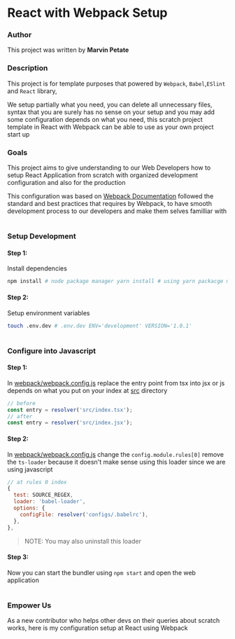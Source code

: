 # React with Webpack Setup

### Author

This project was written by **Marvin Petate**

### Description

This project is for template purposes that powered by `Webpack`, `Babel`,`ESlint` and `React` library,

We setup partially what you need, you can delete all unnecessary files, syntax that you are surely has no sense on your setup and you may add some configuration depends on what you need, this scratch project template in React with Webpack can be able to use as your own project start up

### Goals

This project aims to give understanding to our Web Developers how to setup
React Application from scratch with organized development configuration and
also for the production

This configuration was based on [Webpack Documentation](https://webpack.js.org/guide) followed the standard and best practices that requires by Webpack, to have smooth
development process to our developers and make them selves familliar with

#

### Setup Development

#### Step 1:

Install dependencies

```bash
npm install # node package manager yarn install # using yarn packacge manager
```

#### Step 2:

Setup environment variables

```bash
touch .env.dev # .env.dev ENV='development' VERSION='1.0.1'
```

#

### Configure into Javascript

#### Step 1:

In [webpack/webpack.config.js](configs/webpack/webpack.config.js) replace the entry point from tsx into jsx or js depends on what you put on your index at [src](src) directory

```javascript
// before
const entry = resolver('src/index.tsx');
// after
const entry = resolver('src/index.jsx');
```

#### Step 2:

In [webpack/webpack.config.js](configs/webpack/webpack.config.js) change the `config.module.rules[0]` remove the `ts-loader` because it doesn't make sense using this loader since we are using javascript

```javascript
// at rules 0 index
{
  test: SOURCE_REGEX,
  loader: 'babel-loader',
  options: {
    configFile: resolver('configs/.babelrc'),
  },
},
```

> NOTE: You may also uninstall this loader

#### Step 3:

Now you can start the bundler using `npm start` and open the web application

#

### Empower Us

As a new contributor who helps other devs on their queries about scratch works, here is my configuration setup at React using Webpack
